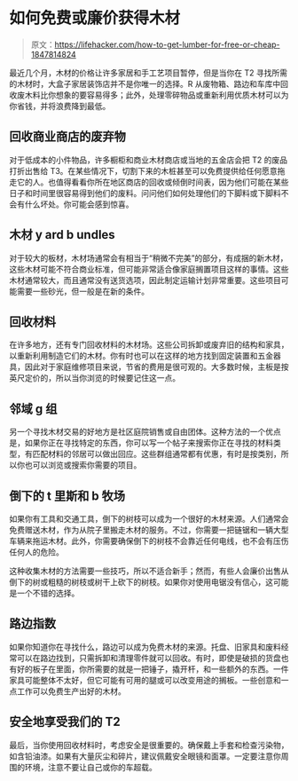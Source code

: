 # 如何免费或廉价获得木材

> 原文：<https://lifehacker.com/how-to-get-lumber-for-free-or-cheap-1847814824>

最近几个月，木材的价格让许多家居和手工艺项目暂停，但是当你在 T2 寻找所需的木材时，大盒子家居装饰店并不是你唯一的选择。R 从废物箱、路边和车库中回收废木料比你想象的要容易得多；此外，处理零碎物品或重新利用优质木材可以为你省钱，并将浪费降到最低。



## 回收商业商店的废弃物

对于低成本的小件物品，许多橱柜和商业木材商店或当地的五金店会把 T2 的废品打折出售给 T3。在某些情况下，切割下来的木桩甚至可以免费提供给任何愿意拖走它的人。也值得看看你所在地区商店的回收或倾倒时间表，因为他们可能在某些日子和时间里很容易得到他们的废料。问问他们如何处理他们的下脚料或下脚料不会有什么坏处。你可能会感到惊喜。

## 木材 y ard b undles

对于较大的板材，木材场通常会有相当于“稍微不完美”的部分，有成捆的新木材，这些木材可能不符合商业标准，但可能非常适合像家庭搁置项目这样的事情。这些木材通常较大，而且通常没有送货选项，因此制定运输计划非常重要。这些项目可能需要一些砂光，但一般是在新的条件。

## 回收材料

在许多地方，还有专门回收材料的木材场。这些公司拆卸或废弃旧的结构和家具，以重新利用制造它们的木材。你有时也可以在这样的地方找到固定装置和五金器具，因此对于家庭维修项目来说，节省的费用是很可观的。大多数时候，主板是按英尺定价的，所以当你浏览的时候要记住这一点。

## 邻域 g 组

另一个寻找木材交易的好地方是社区庭院销售或自由团体。这种方法的一个优点是，如果你正在寻找特定的东西，你可以写一个帖子来搜索你正在寻找的材料类型，有匹配材料的邻居可以做出回应。这些群组通常都有优惠，有时是按类别，所以你也可以浏览或搜索你需要的项目。

## 倒下的 t 里斯和 b 牧场

如果你有工具和交通工具，倒下的树枝可以成为一个很好的木材来源。人们通常会免费赠送木材，作为从院子里搬走木材的服务。不过，你需要一把链锯和一辆大型车辆来拖运木材。此外，你需要确保倒下的树枝不会靠近任何电线，也不会有压伤任何人的危险。

这种收集木材的方法需要一些技巧，所以不适合新手；然而，有些人会廉价出售从倒下的树或粗糙的树枝或树干上砍下的树枝。如果你对使用电锯没有信心，这可能是一个不错的选择。

## 路边指数

如果你知道你在寻找什么，路边可以成为免费木材的来源。托盘、旧家具和废料经常可以在路边找到，只需拆卸和清理零件就可以回收。有时，即使是破损的货盘也有好的板子在里面，你所需要的就是一把锤子，撬开杆，和一些额外的东西。一件家具可能整体不太好，但它可能有可用的腿或可以改变用途的搁板。一些创意和一点工作可以免费生产出好的木材。

## 安全地享受我们的 T2

最后，当你使用回收材料时，考虑安全是很重要的。确保戴上手套和检查污染物，如含铅油漆。如果有大量灰尘和碎片，建议佩戴安全眼镜和面罩。一定要注意你周围的环境，注意不要让自己或你的车超载。